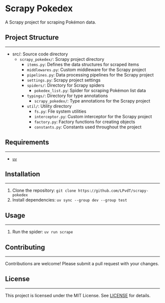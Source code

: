 # Scrapy Pokedex

A Scrapy project for scraping Pokémon data.

## Project Structure

______________________________________________________________________

- src/: Source code directory
  - `scrapy_pokedex/`: Scrapy project directory
    - `items.py`: Defines the data structures for scraped items
    - `middlewares.py`: Custom middleware for the Scrapy project
    - `pipelines.py`: Data processing pipelines for the Scrapy project
    - `settings.py`: Scrapy project settings
    - `spiders/`: Directory for Scrapy spiders
      - `pokedex_list.py`: Spider for scraping Pokémon list data
    - `typings/`: Directory for type annotations
      - `scrapy_pokedex/`: Type annotations for the Scrapy project
    - `util/`: Utility directory
      - `fs.py`: File system utilities
      - `interceptor.py`: Custom interceptor for the Scrapy project
      - `factory.py`: Factory functions for creating objects
      - `constants.py`: Constants used throughout the project

## Requirements

______________________________________________________________________

- [`uv`](https://docs.astral.sh/uv/)

## Installation

______________________________________________________________________

1. Clone the repository: `git clone https://github.com/LPvdT/scrapy-pokedex`
1. Install dependencies: `uv sync --group dev --group test`

## Usage

______________________________________________________________________

1. Run the spider: `uv run scrape`

## Contributing

______________________________________________________________________

Contributions are welcome! Please submit a pull request with your changes.

## License

______________________________________________________________________

This project is licensed under the MIT License. See [LICENSE](LICENSE) for details.
